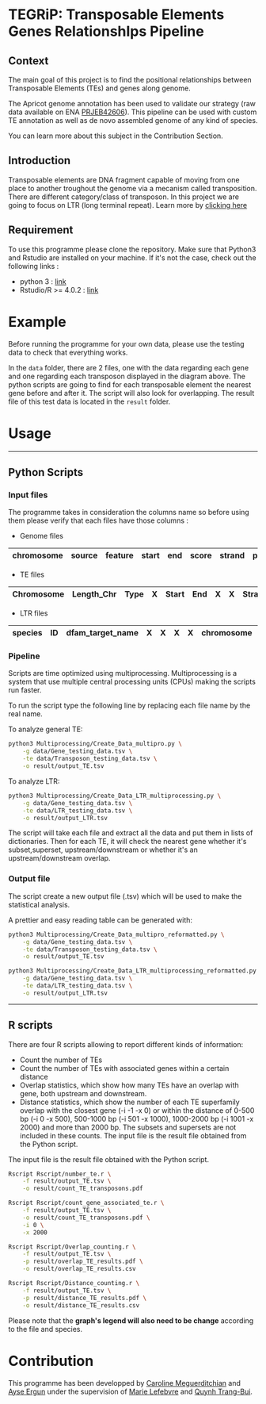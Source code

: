 # TEGRiP: Transposable Elements Genes RelationshIps Pipeline

## Context

The main goal of this project is to find the positional relationships between Transposable Elements (TEs) and genes along genome. 

The Apricot genome annotation has been used to validate our strategy (raw data available on ENA [PRJEB42606](https://www.ebi.ac.uk/ena/browser/view/PRJEB42606)). This pipeline can be used with custom TE annotation as well as de novo assembled genome of any kind of species.

You can learn more about this subject in the Contribution Section.

## Introduction 

Transposable elements are DNA fragment capable of moving from one place to another troughout the genome  via a mecanism called transposition. 
There are different category/class of transposon. In this project we are going to focus on LTR (long terminal repeat). Learn more by [clicking here ](https://www.ncbi.nlm.nih.gov/pmc/articles/PMC2874221/)

## Requirement

To use this programme please clone the repository. Make sure that Python3 and Rstudio are installed on your machine. 
If it's not the case, check out the following links :
- python 3 : [link](https://www.python.org/downloads/)
- Rstudio/R >= 4.0.2 : [link](https://rstudio.com/products/rstudio/download/)

# Example 

Before running the programme for your own data, please use the testing data to check that everything works.

In the `data` folder, there are 2 files, one with the data regarding each gene and one regarding each transposon displayed in the diagram above. 
The python scripts are going to find for each transposable element the nearest gene before and after it. The script will also look for overlapping. 
The result file of this test data is located in the `result` folder. 

# Usage
-----------------------
## Python Scripts 
### Input files
The programme takes in consideration the columns name so before using them please verify that each files have those columns : 

* Genome files

chromosome | source | feature | start | end | score | strand | phase | ID | Attributes | 
--- | --- | --- | --- |--- |--- |--- |--- |--- |--- 

* TE files

Chromosome | Length_Chr | Type | X | Start | End | X | X | Strand | X | Attribute | X | Class | TE_name | X |
--- | --- | --- | --- |--- |--- |--- |--- |--- |--- |--- |--- |--- |--- |--- 

* LTR files

species | ID | dfam_target_name | X | X | X | X | chromosome | start | end | strand | X | annotation | X | X | score |
--- | --- | --- | --- |--- |--- |--- |--- |--- |--- |--- |--- | --- | --- | --- |---

### Pipeline

Scripts are time optimized using multiprocessing. 
Multiprocessing is a system that use multiple central processing units (CPUs) making the scripts run faster.

To run the script type the following line by replacing each file name by the real name.

To analyze general TE:

```bash
python3 Multiprocessing/Create_Data_multipro.py \
	-g data/Gene_testing_data.tsv \
	-te data/Transposon_testing_data.tsv \
	-o result/output_TE.tsv
```

To analyze LTR:

```bash
python3 Multiprocessing/Create_Data_LTR_multiprocessing.py \
	-g data/Gene_testing_data.tsv \
	-te data/LTR_testing_data.tsv \
	-o result/output_LTR.tsv
```

The script will take each file and extract all the data and put them in lists of dictionaries. 
Then for each TE, it will check the nearest gene whether it's subset,superset, upstream/downstream or whether it's an upstream/downstream overlap.

### Output file

The script create a new output file (.tsv) which will be used to make the statistical analysis.

A prettier and easy reading table can be generated with:

```bash
python3 Multiprocessing/Create_Data_multipro_reformatted.py \
	-g data/Gene_testing_data.tsv \
	-te data/Transposon_testing_data.tsv \
	-o result/output_TE.tsv

python3 Multiprocessing/Create_Data_LTR_multiprocessing_reformatted.py \
	-g data/Gene_testing_data.tsv \
	-te data/LTR_testing_data.tsv \
	-o result/output_LTR.tsv
```

-----------------------
## R scripts

There are four R scripts allowing to report different kinds of information:
 - Count the number of TEs
 - Count the number of TEs with associated genes within a certain distance
 - Overlap statistics, which show how many TEs have an overlap with gene, both upstream and downstream.
 - Distance statistics, which show the number of each TE superfamily overlap with the closest gene (-i -1 -x 0) or within the distance of 0-500 bp (-i 0 -x 500), 500-1000 bp (-i 501 -x 1000), 1000-2000 bp (-i 1001 -x 2000) and more than 2000 bp. The subsets and supersets are not included in these counts. The input file is the result file obtained from the Python script.

The input file is the result file obtained with the Python script.

```bash
Rscript Rscript/number_te.r \
	-f result/output_TE.tsv \
	-o result/count_TE_transposons.pdf

Rscript Rscript/count_gene_associated_te.r \
	-f result/output_TE.tsv \
	-o result/count_TE_transposons.pdf \
	-i 0 \
	-x 2000

Rscript Rscript/Overlap_counting.r \
	-f result/output_TE.tsv \
	-p result/overlap_TE_results.pdf \
	-o result/overlap_TE_results.csv

Rscript Rscript/Distance_counting.r \
	-f result/output_TE.tsv \
	-p result/distance_TE_results.pdf \
	-o result/distance_TE_results.csv
```

Please note that the **graph's legend will also need to be change** according to the file and species.

# Contribution
This programme has been developped by [Caroline Meguerditchian](mailto:caroline.meguerditchian@etu.u-bordeaux.fr) and [Ayse Ergun](mailto:aergun@u-bordeaux.fr) 
under the supervision of [Marie Lefebvre](mailto:marie.lefebvre@inrae.fr) and [Quynh Trang-Bui](mailto:quynh-trang.bui@inrae.fr).




